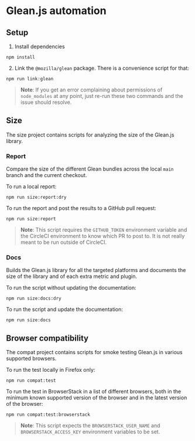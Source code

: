 # Glean.js automation

## Setup

1. Install dependencies

```
npm install
```

2. Link the `@mozilla/glean` package. There is a convenience script for that:

```
npm run link:glean
```

> **Note**: If you get an error complaining about permissions of `node_modules` at any point,
> just re-run these two commands and the issue should resolve.


## Size

The size project contains scripts
for analyzing the size of the Glean.js library.

### Report

Compare the size of the different Glean bundles across the local `main`
branch and the current checkout.

To run a local report:

```
npm run size:report:dry
```

To run the report and post the results to a GitHub pull request:

```
npm run size:report
```

> **Note**: This script requires the `GITHUB_TOKEN` environment variable
> and the CircleCI environment to know which PR to post to.
> It is not really meant to be run outside of CircleCI.

### Docs

Builds the Glean.js library for all the targeted platforms and documents
the size of the library and of each extra metric and plugin.

To run the script without updating the documentation:

```
npm run size:docs:dry
```

To run the script and update the documentation:

```
npm run size:docs
```

## Browser compatibility

The compat project contains scripts
for smoke testing Glean.js in various supported browsers.

To run the test locally in Firefox only:

```
npm run compat:test
```

To run the test in BrowserStack in a list of different browsers,
both in the minimum known supported version of the browser
and in the latest version of the browser:

```
npm run compat:test:browserstack
```

> **Note**: This script expects the `BROWSERSTACK_USER_NAME` and
> `BROWSERSTACK_ACCESS_KEY` environment variables to be set.

